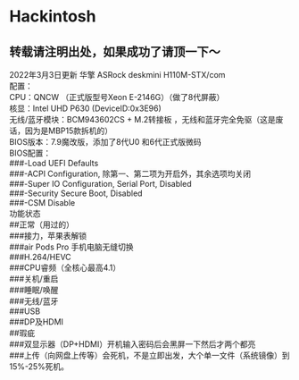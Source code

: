 # Hackintosh
转载请注明出处，如果成功了请顶一下～
---------------
2022年3月3日更新 华擎 ASRock deskmini H110M-STX/com  
配置：  
CPU：QNCW （正式版型号Xeon E-2146G）（做了8代屏蔽）  
核显：Intel UHD P630  (DeviceID:0x3E96)  
无线/蓝牙模块：BCM943602CS + M.2转接板 ，无线和蓝牙完全免驱（这是废话，因为是MBP15款拆机的）  
BIOS版本：7.9魔改版，添加了8代U0 和6代正式版微码  
BIOS配置：  
###-Load UEFI Defaults  
###-ACPI Configuration, 除第一、第二项为开启外，其余选项均关闭  
###-Super IO Configuration, Serial Port, Disabled  
###-Security Secure Boot, Disabled  
###-CSM Disable  
功能状态  
##正常（用过的）  
  ###接力，苹果表解锁  
  ###air Pods Pro 手机电脑无缝切换  
  ###H.264/HEVC  
  ###CPU睿频（全核心最高4.1）  
  ###关机/重启  
  ###睡眠/唤醒  
  ###无线/蓝牙  
  ###USB  
  ###DP及HDMI  
##瑕疵  
  ###双显示器（DP+HDMI）开机输入密码后会黑屏一下然后才两个都亮  
  ###上传（向网盘上传等）会死机，不是立即出发，大个单一文件（系统镜像）到15%-25%死机。  

